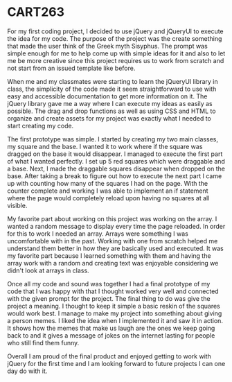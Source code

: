 # CART263

For my first coding project, I decided to use jQuery and jQueryUI to execute the idea for my code.  The purpose of the project was the create something that made the user think of the Greek myth Sisyphus.  The prompt was simple enough for me to help come up with simple ideas for it and also to let me be more creative since this project requires us to work from scratch and not start from an issued template like before.  

When me and my classmates were starting to learn the jQueryUI library in class, the simplicity of the code made it seem straightforward to use with easy and accessible documentation to get more information on it.  The jQuery library gave me a way where I can execute my ideas as easily as possible.  The drag and drop functions as well as using CSS and HTML to organize and create assets for my project was exactly what I needed to start creating my code.

The first prototype was simple.  I started by creating my two main classes, my square and the base.  I wanted it to work where if the square was dragged on the base it would disappear.  I managed to execute the first part of what I wanted perfectly.  I set up 5 red squares which were draggable and a base.  Next, I made the draggable squares disappear when dropped on the base.  After taking a break to figure out how to execute the next part I came up with counting how many of the squares I had on the page.  With the counter complete and working I was able to implement an if statement where the page would completely reload upon having no squares at all visible.  

My favorite part about working on this project was working on the array.  I wanted a random message to display every time the page reloaded.  In order for this to work I needed an array.  Arrays were something I was uncomfortable with in the past.  Working with one from scratch helped me understand them better in how they are basically used and executed.  It was my favorite part because I learned something with them and having the array work with a random and creating text was enjoyable considering we didn't look at arrays in class.

Once all my code and sound was together I had a final prototype of my code that I was happy with that I thought worked very well and connected with the given prompt for the project.  The final thing to do was give the project a meaning.  I thought to keep it simple a basic reskin of the squares would work best.  I manage to make my project into something about giving a person memes.  I liked the idea when I implemented it and saw it in action.  It shows how the memes that make us laugh are the ones we keep going back to and it gives a message of jokes on the internet lasting for people who still find them funny.  

Overall I am proud of the final product and enjoyed getting to work with jQuery for the first time and I am looking forward to future projects I can one day do with it.  
